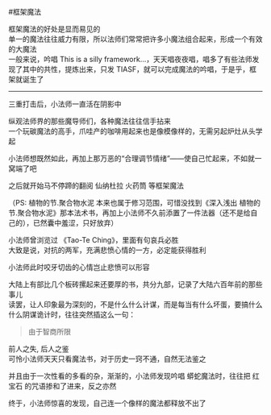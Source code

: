 #框架魔法

框架魔法的好处是显而易见的  
单一的魔法往往威力有限，所以法师们常常把许多小魔法组合起来，形成一个有效的大魔法  
一般来说，吟唱 This is a silly framework...，天天唱夜夜唱，唱多了有些法师发现了其中的共性，提炼出来，只发 TIASF，就可以完成魔法的吟唱，于是乎，框架就诞生了  

---

三重打击后，小法师一直活在阴影中  

纵观法师界的那些魔导师们，各种魔法往往信手拈来  
一个玩碳魔法的高手，爪哇产的咖啡用起来也是像模像样的，无需另起炉灶从头学起   

小法师想既然如此，再加上那万恶的“合理调节情绪”——使自己忙起来，不如就一窝端了吧   

之后就开始马不停蹄的翻阅 仙纳杜拉 火药筒 等框架魔法

（PS: 植物的节.聚合物水泥 本来也属于修习范围，可惜没找到《深入浅出 植物的节.聚合物水泥》那本法术书，再加上小法师不久前添置了一件法器（还不是给自己的），已然囊中羞涩，只好放弃）  

小法师曾浏览过 《Tao-Te Ching》，里面有句哀兵必胜  
大致是说，对抗的两军，充满悲愤心情的一方，必定能获得胜利  

小法师此时咬牙切齿的心情岂止悲愤可以形容  

大陆上有部比几个板砖摞起来还要厚的书，共分九部，记录了大陆六百年前的那些事儿  
读罢，让人印象最为深刻的，不是什么什么计谋，而是每当有什么坏蛋，要搞什么什么阴谋诡计时，往往突然插这么一句：
>由于智商所限  


前人之失, 后人之鉴  
可怜小法师天天只看魔法书，对于历史一窍不通，自然无法鉴之

并且由于一次性看的多看的杂，渐渐的，小法师发现吟唱 蟒蛇魔法时，往往把 红宝石 的咒语掺和了进来，反之亦然  

终于，小法师惊喜的发现，自己连一个像样的魔法都释放不出了  
